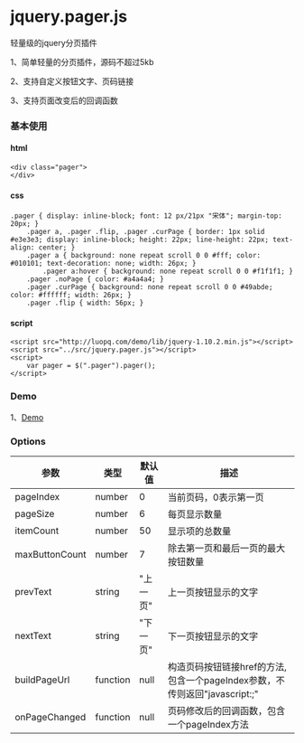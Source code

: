 # jquery.pager.js
轻量级的jquery分页插件

1、简单轻量的分页插件，源码不超过5kb

2、支持自定义按钮文字、页码链接

3、支持页面改变后的回调函数

### 基本使用
#### html
```
<div class="pager">
</div>
```

#### css
```
.pager { display: inline-block; font: 12 px/21px "宋体"; margin-top: 20px; }
    .pager a, .pager .flip, .pager .curPage { border: 1px solid #e3e3e3; display: inline-block; height: 22px; line-height: 22px; text-align: center; }
    .pager a { background: none repeat scroll 0 0 #fff; color: #010101; text-decoration: none; width: 26px; }
        .pager a:hover { background: none repeat scroll 0 0 #f1f1f1; }
    .pager .noPage { color: #a4a4a4; }
    .pager .curPage { background: none repeat scroll 0 0 #49abde; color: #ffffff; width: 26px; }
    .pager .flip { width: 56px; }
```

#### script
```
<script src="http://luopq.com/demo/lib/jquery-1.10.2.min.js"></script>
<script src="../src/jquery.pager.js"></script>
<script>
    var pager = $(".pager").pager();
</script>
```

### Demo
1、<a href="http://luopq.com/demo/pager/examples/index.html" target="_blank">Demo</a>

### Options
|参数|类型|默认值|描述|
|----|---|-----|----|
|pageIndex|number|0|当前页码，0表示第一页|
|pageSize|number|6|每页显示数量|
|itemCount|number|50|显示项的总数量|
|maxButtonCount|number|7|除去第一页和最后一页的最大按钮数量|
|prevText|string|"上一页"|上一页按钮显示的文字|
|nextText|string|"下一页"|下一页按钮显示的文字|
|buildPageUrl|function|null|构造页码按钮链接href的方法,包含一个pageIndex参数，不传则返回"javascript:;"|
|onPageChanged|function|null|页码修改后的回调函数，包含一个pageIndex方法|